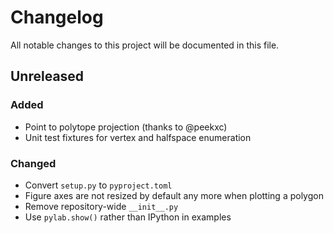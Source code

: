 # Changelog

All notable changes to this project will be documented in this file.

## Unreleased

### Added

- Point to polytope projection (thanks to @peekxc)
- Unit test fixtures for vertex and halfspace enumeration

### Changed

- Convert ``setup.py`` to ``pyproject.toml``
- Figure axes are not resized by default any more when plotting a polygon
- Remove repository-wide ``__init__.py``
- Use ``pylab.show()`` rather than IPython in examples
